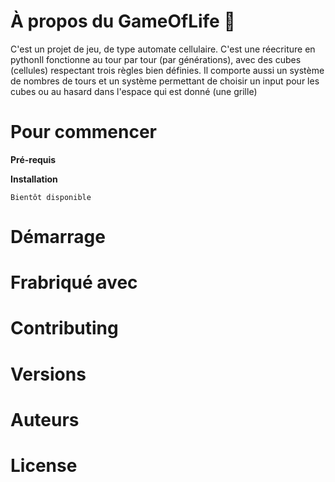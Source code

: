 # À propos du GameOfLife :pencil:

C'est un projet de jeu, de type automate cellulaire. C'est une réecriture en pythonIl fonctionne au tour par tour (par générations), avec des cubes (cellules) respectant trois règles bien définies. Il comporte aussi un système de nombres de tours et un système permettant de choisir un input pour les cubes ou au hasard dans l'espace qui est donné (une grille)

# Pour commencer

**Pré-requis**

**Installation**

```
Bientôt disponible
```

# Démarrage

# Frabriqué avec

# Contributing

# Versions

# Auteurs

# License
